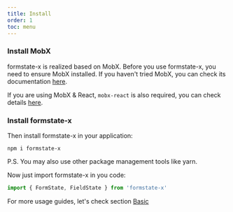 ```yaml
---
title: Install
order: 1
toc: menu
---
```


### Install MobX

formstate-x is realized based on MobX. Before you use formstate-x, you need to ensure MobX installed. If you haven't tried MobX, you can check its documentation [here](https://mobx.js.org).

If you are using MobX & React, `mobx-react` is also required, you can check details [here](https://mobx.js.org/react-integration.html).

### Install formstate-x

Then install formstate-x in your application:

```shell
npm i formstate-x
```

P.S. You may also use other package management tools like yarn.

Now just import formstate-x in you code:

```ts
import { FormState, FieldState } from 'formstate-x'
```

For more usage guides, let's check section [Basic](/guide/basic)
